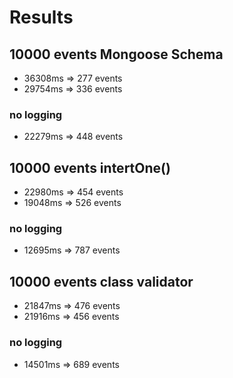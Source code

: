 # Results

## 10000 events Mongoose Schema

- 36308ms => 277 events
- 29754ms => 336 events

### no logging

- 22279ms => 448 events

## 10000 events intertOne()

- 22980ms => 454 events
- 19048ms => 526 events

### no logging

- 12695ms => 787 events

## 10000 events class validator

- 21847ms => 476 events
- 21916ms => 456 events

### no logging

- 14501ms => 689 events
